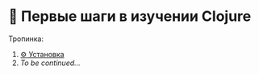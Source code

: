 # :walking: Первые шаги в изучении Clojure

Тропинка:

1. [:gear: Установка](step-01.md)
2. _To be continued..._
